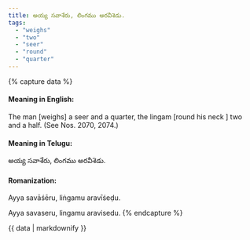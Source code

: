 ```yaml
---
title: అయ్య సవాశేరు, లింగము అరవీశెడు.
tags:
  - "weighs"
  - "two"
  - "seer"
  - "round"
  - "quarter"
---
```


{% capture data %}
#### Meaning in English:
The man [weighs] a seer and a quarter, the lingam [round his neck ] two and a half.
(See Nos. 2070, 2074.)

#### Meaning in Telugu:
అయ్య సవాశేరు, లింగము అరవీశెడు.

#### Romanization:
Ayya savāśēru, liṅgamu aravīśeḍu.

Ayya savaseru, lingamu aravisedu.
{% endcapture %}

{{ data | markdownify }}

